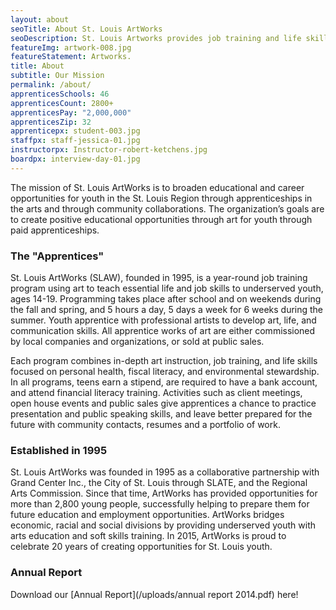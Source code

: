 ```yaml
---
layout: about
seoTitle: About St. Louis ArtWorks
seoDescription: St. Louis Artworks provides job training and life skills education to young St. Louis creatives.
featureImg: artwork-008.jpg
featureStatement: Artworks.
title: About
subtitle: Our Mission
permalink: /about/
apprenticesSchools: 46
apprenticesCount: 2800+
apprenticesPay: "2,000,000"
apprenticesZip: 32
apprenticepx: student-003.jpg
staffpx: staff-jessica-01.jpg
instructorpx: Instructor-robert-ketchens.jpg
boardpx: interview-day-01.jpg
---
```


The mission of St. Louis ArtWorks is to broaden educational and career opportunities for youth in the St. Louis Region through apprenticeships in the arts and through community collaborations. The organization’s goals are to create positive educational opportunities through art for youth through paid apprenticeships.

### The "Apprentices"

St. Louis ArtWorks (SLAW), founded in 1995, is a year-round job training program using art to teach essential life and job skills to underserved youth, ages 14-19. Programming takes place after school and on weekends during the fall and spring, and 5 hours a day, 5 days a week for 6 weeks during the summer. Youth apprentice with professional artists to develop art, life, and communication skills. All apprentice works of art are either commissioned by local companies and organizations, or sold at public sales.

Each program combines in-depth art instruction, job training, and life skills focused on personal health, fiscal literacy, and environmental stewardship. In all programs, teens earn a stipend, are required to have a bank account, and attend financial literacy training. Activities such as client meetings, open house events and public sales give apprentices a chance to practice presentation and public speaking skills, and leave better prepared for the future with community contacts, resumes and a portfolio of work.

### Established in 1995

St. Louis ArtWorks was founded in 1995 as a collaborative partnership with Grand Center Inc., the City of St. Louis through SLATE, and the Regional Arts Commission. Since that time, ArtWorks has provided opportunities for more than 2,800 young people, successfully helping to prepare them for future education and employment opportunities. ArtWorks bridges economic, racial and social divisions by providing underserved youth with arts education and soft skills training. In 2015, ArtWorks is proud to celebrate 20 years of creating opportunities for St. Louis youth.

### Annual Report

Download our [Annual Report](/uploads/annual report 2014.pdf) here!